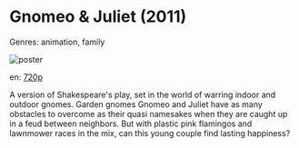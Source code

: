 # Gnomeo &amp; Juliet (2011)

Genres: animation, family

![poster](http://image.tmdb.org/t/p/w500/atCBHTqq7khw5Z1KSVXDo6ncKWF.jpg)

en:
  [720p](magnet:?xt=urn:btih:2D19C14EB10D46C7B21BDEC130ED205B34F75CE6&tr=udp://glotorrents.pw:6969/announce&tr=udp://tracker.opentrackr.org:1337/announce&tr=udp://torrent.gresille.org:80/announce&tr=udp://tracker.openbittorrent.com:80&tr=udp://tracker.coppersurfer.tk:6969&tr=udp://tracker.leechers-paradise.org:6969&tr=udp://p4p.arenabg.ch:1337&tr=udp://tracker.internetwarriors.net:1337)
  


A version of Shakespeare's play, set in the world of warring indoor and outdoor gnomes. Garden gnomes Gnomeo and Juliet have as many obstacles to overcome as their quasi namesakes when they are caught up in a feud between neighbors. But with plastic pink flamingos and lawnmower races in the mix, can this young couple find lasting happiness?